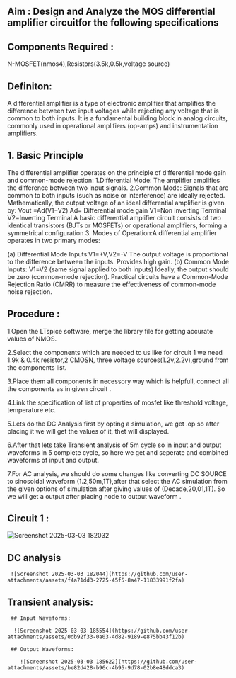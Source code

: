 ## Aim : Design and Analyze the MOS differential amplifier circuitfor the following specifications 

## Components Required :
N-MOSFET(nmos4),Resistors(3.5k,0.5k,voltage source)
## Definiton:
A differential amplifier is a type of electronic amplifier that amplifies the difference between two input voltages while rejecting any voltage that is common to both inputs. 
It is a fundamental building block in analog circuits, commonly used in operational amplifiers (op-amps) and instrumentation amplifiers.
 ## 1. Basic Principle
The differential amplifier operates on the principle of differential mode gain and common-mode rejection:
   1.Differential Mode: The amplifier amplifies the difference between two input signals.
    2.Common Mode: Signals that are common to both inputs (such as noise or interference) are ideally rejected.
Mathematically, the output voltage of an ideal differential amplifier is given by:
Vout =Ad(V1−V2)
Ad= Differential mode gain
V1=Non inverting Terminal
V2=Inverting Terminal
A basic differential amplifier circuit consists of two identical transistors (BJTs or MOSFETs) or operational amplifiers, forming a symmetrical configuration
3. Modes of Operation:A differential amplifier operates in two primary modes:
   
   (a) Differential Mode
    Inputs:V1=+V,V2=-V
    The output voltage is proportional to the difference between the inputs.
    Provides high gain.
   (b) Common Mode
   Inputs: V1=V2 (same signal applied to both inputs)
   Ideally, the output should be zero (common-mode rejection).
   Practical circuits have a Common-Mode Rejection Ratio (CMRR) to measure the effectiveness of common-mode noise rejection.
## Procedure :

1.Open the LTspice software, merge the library file for getting accurate values of NMOS.

2.Select the components which are needed to us like for circuit 1 we need 1.9k & 0.4k resistor,2 CMOSN, three voltage sources(1.2v,2.2v),ground from the components list.

3.Place them all components in necessory way which is helpfull, connect all the components as in given circuit .

4.Link the specification of list of properties of mosfet like threshold voltage, temperature etc.

5.Lets do the DC Analysis first by opting a simulation, we get .op so after placing it we will get the values of it, thet will displayed.

6.After that lets take Transient analysis of 5m cycle so in input and output waveforms in 5 complete cycle, so here we get and seperate and combined waveforms of input and output.

7.For AC analysis, we should do some changes like converting DC SOURCE to sinosoidal waveform (1.2,50m,1T),after that select the AC simulation from the given options of simulation after giving values of (Decade,20,01,1T). So we will get a output after placing node to output waveform .
## Circuit 1 : 
   ![Screenshot 2025-03-03 182032](https://github.com/user-attachments/assets/f4a71dd3-2725-45f5-8a47-11833991f2fa)
## DC analysis

     ![Screenshot 2025-03-03 182044](https://github.com/user-attachments/assets/f4a71dd3-2725-45f5-8a47-11833991f2fa)
## Transient  analysis:
     ## Input Waveforms:
     
      ![Screenshot 2025-03-03 185554](https://github.com/user-attachments/assets/0db92f33-0a03-4d82-9189-e875bb43f12b)

     ## Output Waveforms:
     
        ![Screenshot 2025-03-03 185622](https://github.com/user-attachments/assets/be82d428-b96c-4b95-9d78-02b8e48ddca3)
        




